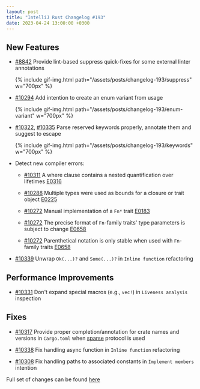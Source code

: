 ```yaml
---
layout: post
title: "IntelliJ Rust Changelog #193"
date: 2023-04-24 13:00:00 +0300
---
```



## New Features

* [#8842] Provide lint-based suppress quick-fixes for some external linter annotations

  {% include gif-img.html path="/assets/posts/changelog-193/suppress" w="700px" %}

* [#10294] Add intention to create an enum variant from usage

  {% include gif-img.html path="/assets/posts/changelog-193/enum-variant" w="700px" %}

* [#10322], [#10335] Parse reserved keywords properly, annotate them and suggest to escape

  {% include gif-img.html path="/assets/posts/changelog-193/keywords" w="700px" %}

* Detect new compiler errors:

  * [#10311] A where clause contains a nested quantification over lifetimes [E0316]

  * [#10288] Multiple types were used as bounds for a closure or trait object [E0225]

  * [#10272] Manual implementation of a `Fn*` trait [E0183]

  * [#10272] The precise format of `Fn`-family traits' type parameters is subject to change [E0658]

  * [#10272] Parenthetical notation is only stable when used with `Fn`-family traits [E0658]

* [#10339] Unwrap `Ok(...)?` and `Some(...)?` in `Inline function` refactoring


## Performance Improvements

* [#10331] Don't expand special macros (e.g., `vec!`) in `Liveness analysis` inspection

## Fixes

* [#10317] Provide proper completion/annotation for crate names and versions in `Cargo.toml` when [sparse](https://doc.rust-lang.org/cargo/reference/registries.html#registry-protocols) protocol is used

* [#10338] Fix handling async function in `Inline function` refactoring

* [#10308] Fix handling paths to associated constants in `Implement members` intention

Full set of changes can be found [here](https://github.com/intellij-rust/intellij-rust/milestone/102?closed=1)

[E0183]: https://doc.rust-lang.org/error_codes/E0183.html
[E0225]: https://doc.rust-lang.org/error_codes/E0225.html
[E0316]: https://doc.rust-lang.org/error_codes/E0316.html
[E0658]: https://doc.rust-lang.org/error_codes/E0658.html

[#8842]: https://github.com/intellij-rust/intellij-rust/pull/8842
[#10272]: https://github.com/intellij-rust/intellij-rust/pull/10272
[#10288]: https://github.com/intellij-rust/intellij-rust/pull/10288
[#10294]: https://github.com/intellij-rust/intellij-rust/pull/10294
[#10308]: https://github.com/intellij-rust/intellij-rust/pull/10308
[#10311]: https://github.com/intellij-rust/intellij-rust/pull/10311
[#10317]: https://github.com/intellij-rust/intellij-rust/pull/10317
[#10322]: https://github.com/intellij-rust/intellij-rust/pull/10322
[#10331]: https://github.com/intellij-rust/intellij-rust/pull/10331
[#10335]: https://github.com/intellij-rust/intellij-rust/pull/10335
[#10338]: https://github.com/intellij-rust/intellij-rust/pull/10338
[#10339]: https://github.com/intellij-rust/intellij-rust/pull/10339
